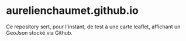 # aurelienchaumet.github.io

Ce repository sert, pour l'instant, de test à une carte leaflet, affichant un GeoJson stocké via Github.
